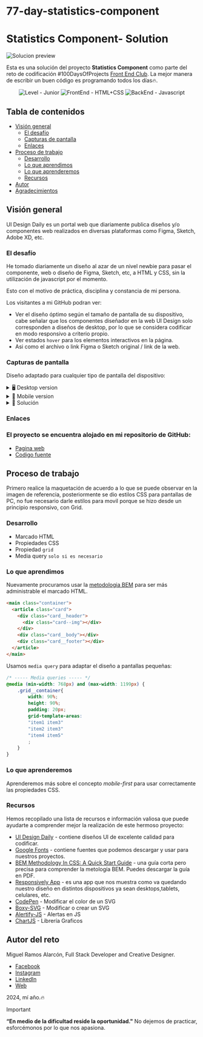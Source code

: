 # 77-day-statistics-component

# Statistics Component- Solution

<img src="./screen/desktop.avif" alt="Solucion preview" style="max-width: 100%; height: auto;">

Esta es una solución del proyecto **Statistics Component** como parte del reto de codificación #100DaysOfProjects [Front End Club](https://www.facebook.com/frontendclubfb). La mejor manera de escribir un buen código es programando todos los días🔥.

<div align="center">
  <img src="https://img.shields.io/badge/Level-Junior-green" alt="Level - Junior">
  <img src="https://img.shields.io/badge/FrontEnd-HTML%2BCSS-yellow" alt="FrontEnd - HTML+CSS">
  <img src="https://img.shields.io/badge/BackEnd-Javascript-orange" alt="BackEnd - Javascript">
</div>

## Tabla de contenidos

- [Visión general](#visión-general)
  - [El desafío](#el-desafío)
  - [Capturas de pantalla](#capturas-de-pantalla)
  - [Enlaces](#enlaces)
- [Proceso de trabajo](#proceso-de-trabajo)
  - [Desarrollo](#desarrollo)
  - [Lo que aprendimos](#lo-que-aprendimos)
  - [Lo que aprenderemos](#lo-que-aprenderemos)
  - [Recursos](#recursos)
- [Autor](#autor)
- [Agradecimientos](#agradecimientos)

## Visión general
UI Design Daily es un portal web que diariamente publica diseños y/o componentes web realizados en diversas plataformas como Figma, Sketch, Adobe XD, etc. 

### El desafío
He tomado diariamente un diseño al azar de un nivel newbie para pasar el componente, web o diseño de Figma, Sketch, etc, a HTML y CSS, sin la utilización de javascript por el momento.

Esto con el motivo de práctica, disciplina y constancia de mi persona.

Los visitantes a mi GitHub podran ver:

- Ver el diseño óptimo según el tamaño de pantalla de su dispositivo, cabe señalar que los componentes diseñador en la web UI Design solo corresponden a diseños de desktop, por lo que se considera codificar en modo responsivo a criterio propio.
- Ver estados `hover` para los elementos interactivos en la página.
- Asi como el archivo o link Figma o Sketch original / link de la web.

### Capturas de pantalla

Diseño adaptado para cualquier tipo de pantalla del dispositivo:

<details>
    <summary>🖥️ Desktop version</summary>

![](./screen/desktop.avif)
</details>

<details>
    <summary>📱 Mobile version</summary>

![](./screen/mobile.jpeg)
</details>

<details>
    <summary>💪 Solución </summary>

![](./screen/reto77Mramos.jpeg)
</details>


### Enlaces

### El proyecto se encuentra alojado en mi repositorio de GitHub:

- [Pagina web](https://miguelramosalarcon.github.io/100DaysOfProjects/77-day-statistics-component/)
- [Codigo fuente]()

## Proceso de trabajo
Primero realice la maquetación de acuerdo a lo que se puede observar en la imagen de referencia, posteriormente se dio estilos CSS para pantallas de PC, no fue necesario darle estilos para movil porque se hizo desde un principio responsivo, con Grid.

### Desarrollo

- Marcado HTML
- Propiedades CSS
- Propiedad `grid`
- Media query `solo si es necesario`

### Lo que aprendimos

Nuevamente procuramos usar la [metodologia BEM](https://getbem.com/introduction/) para ser más administrable el marcado HTML.

```html
<main class="container">
  <article class="card">
    <div class="card__header">
      <div class="card--img"></div>
    </div>
    <div class="card__body"></div>
    <div class="card__footer"></div>
  </article>
</main>
```

Usamos `media query` para adaptar el diseño a pantallas pequeñas:

```css
/* ----- Media queries ----- */
@media (min-width: 768px) and (max-width: 1199px) {
    .grid__container{
        width: 90%;
        height: 90%;
        padding: 20px;
        grid-template-areas: 
        "item1 item3"
        "item2 item3"
        "item4 item5"
        ;
    }
}
```


### Lo que aprenderemos

Aprenderemos más sobre el concepto _mobile-first_ para usar correctamente las propiedades CSS.

### Recursos

Hemos recopilado una lista de recursos e información valiosa que puede ayudarte a comprender mejor la realización de este hermoso proyecto:

- [UI Design Daily](https://www.uidesigndaily.com/) - contiene diseños UI de excelente calidad para codificar.
- [Google Fonts](https://fonts.google.com/) - contiene fuentes que podemos descargar y usar para nuestros proyectos.
- [BEM Methodology In CSS: A Quick Start Guide](https://scalablecss.com/bem-quickstart-guide/) - una guía corta pero precisa para comprender la metología BEM. Puedes descargar la guía en PDF.
- [Responsively App](https://responsively.app/) - es una app que nos muestra como va quedando nuestro diseño en distintos dispositivos ya sean desktops,tablets, celulares, etc.
- [CodePen](https://codepen.io/sosuke/pen/Pjoqqp) - Modificar el color de un SVG
- [Boxy-SVG](https://boxy-svg.com/) - Modificar o crear un SVG
- [Alertify-JS](https://alertifyjs.com/) - Alertas en JS
- [ChartJS](https://www.chartjs.org/) - Librería Graficos

## Autor del reto

Miguel Ramos Alarcón, Full Stack Developer and Creative Designer.

- [Facebook](https://www.facebook.com/)
- [Instagram](https://www.instagram.com/)
- [LinkedIn](https://www.linkedin.com/in/)
- [Web]()


2024, mí año.🔥

> [!IMPORTANT]
> **“En medio de la dificultad reside la oportunidad."** No dejemos de practicar, esforcémonos por lo que nos apasiona.
